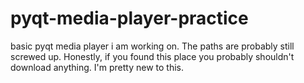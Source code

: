 # pyqt-media-player-practice
basic pyqt media player i am working on. The paths are probably still screwed up. Honestly, if you found this place you probably shouldn't download anything. I'm pretty new to this.

